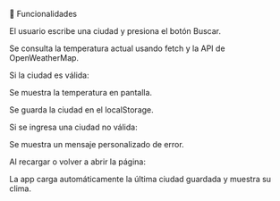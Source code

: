 🚀 Funcionalidades

El usuario escribe una ciudad y presiona el botón Buscar.

Se consulta la temperatura actual usando fetch y la API de OpenWeatherMap.

Si la ciudad es válida:

Se muestra la temperatura en pantalla.

Se guarda la ciudad en el localStorage.

Si se ingresa una ciudad no válida:

Se muestra un mensaje personalizado de error.

Al recargar o volver a abrir la página:

La app carga automáticamente la última ciudad guardada y muestra su clima.